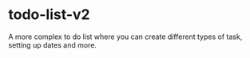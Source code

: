 # todo-list-v2
A more complex to do list where you can create different types of task, setting up dates and more. 
